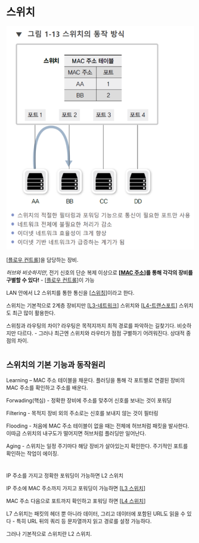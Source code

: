 # 스위치
![스위치의 동작 방식](../attachments/2022-09-14-17-39-54.png)

[[플로우 컨트롤]]을 담당하는 장비.

*허브와 비슷하지만*, 전기 신호의 단순 복제 이상으로 **[[MAC 주소]]를 통해 각각의 장비를 구별할 수 있다!** - [[플로우 컨트롤]]이 가능 

LAN 안에서 L2 스위치를 통한 통신을 [[스위칭]]이라고 한다.

스위치는 기본적으로 2계층 장비지만 [[L3-네트워크]] 스위치와 [[L4-트랜스포트]] 스위치도 최근 많이 활용한다.  

스위칭과 라우팅의 차이? 라우팅은 목적지까지 최적 경로를 파악하는 길찾기다. 비슷하지만 다르다. - 그러나 최근엔 스위치와 라우터가 점점 구별하기 어려워진다. 상대적 중점의 차이.  
# 

## 스위치의 기본 기능과 동작원리  

Learning – MAC 주소 테이블을 채운다. 플러딩을 통해 각 포트별로 연결된 장비의 MAC 주소를 확인하고 주소를 배운다.  

Forwading(핵심) - 정확한 장비에 주소를 맞추어 신호를 보내는 것이 포워딩 

Filtering - 목적지 장비 외의 주소로는 신호를 보내지 않는 것이 필터링 

Flooding - 처음에 MAC 주소 테이블이 없을 때는 전체에 허브처럼 패킷을 발사한다. 이따금 스위치의 내구도가 떨어지면 허브처럼 플러딩만 일어난다.  

Aging - 스위치는 일정 주기마다 해당 장비가 살아있는지 확인한다. 주기적인 포트를 확인하는 작업이 에이징.  
# 

IP 주소를 가지고 정확한 포워딩이 가능하면 L2 스위치 

IP 주소에 MAC 주소까지 가지고 포워딩이 가능하면 [[L3 스위치]] 

MAC 주소 다음으로 포트까지 확인하고 포워딩 하면 [[L4 스위치]]  

L7 스위치는 패킷의 헤더 뿐 아니라 데이터, 그리고 데이터에 포함된 URL도 읽을 수 있다 - 특히 URL 뒤의 쿼리 등 문자열까지 읽고 경로를 설정 가능하다.   

 

그러나 기본적으로 스위치란 L2 스위치. 

[//begin]: # "Autogenerated link references for markdown compatibility"
[플로우 컨트롤]: <플로우 컨트롤.md> "플로우 컨트롤"
[MAC 주소]: <MAC 주소.md> "MAC 주소"
[플로우 컨트롤]: <플로우 컨트롤.md> "플로우 컨트롤"
[스위칭]: 스위칭.md "스위칭"
[L3-네트워크]: L3-네트워크.md "L3-네트워크"
[L4-트랜스포트]: L4-트랜스포트.md "L4-트랜스포트"
[L3 스위치]: <L3 스위치.md> "L3 스위치"
[L4 스위치]: <L4 스위치.md> "L4 스위치"
[//end]: # "Autogenerated link references"